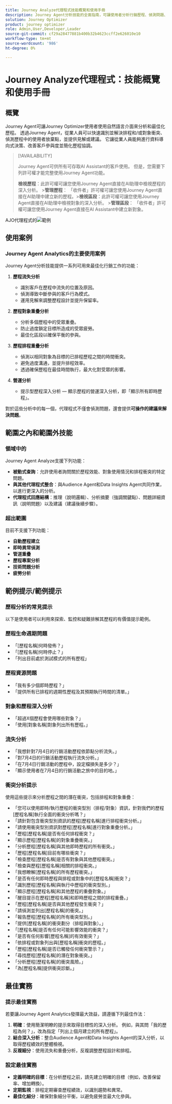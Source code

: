```yaml
---
title: Journey Analyze代理程式技能概覽和使用手冊
description: Journey Agent分析技能的全面指南，可讓使用者分析行銷歷程、偵測問題、發掘見解並最佳化客戶參與。
solution: Journey Optimizer
product: journey optimizer
role: Admin,User,Developer,Leader
source-git-commit: cf29a28477881b400b32b4623ccff2e626010e10
workflow-type: tm+mt
source-wordcount: '986'
ht-degree: 0%

---
```



# Journey Analyze代理程式：技能概覽和使用手冊

## 概覽

Journey Agent可讓Journey Optimizer使用者使用自然語言介面來分析和最佳化歷程。 透過Journey Agent，從業人員可以快速識別並解決排程和/或對象衝突、偵測歷程中的使用者放棄點，並提供見解或建議。 它讓從業人員能夠進行資料導向式決策、改善客戶參與度並簡化歷程協調。

>[!AVAILABILITY]
>
>Journey Agent可供所有可存取AI Assistant的客戶使用。 但是，您需要下列許可權才能完整使用Journey Agent功能。
>
>**檢視歷程**：此許可權可讓您使用Journey Agent直接在AI助理中檢視歷程的深入分析。
>&#x200B;>**管理歷程**： 「收件者」許可權可讓您使用Journey Agent直接在AI助理中建立新的歷程。
>&#x200B;>**檢視區段**：此許可權可讓您使用Journey Agent直接在AI助理中檢視對象的深入分析。
>&#x200B;>**管理區段**： 「收件者」許可權可讓您使用Journey Agent直接在AI Assistant中建立新對象。

AJO代理程式的![範例](./images/ajo-agent/ajo-agent-sample.png)

## 使用案例

### Journey Agent Analytics的主要使用案例

Journey Agent分析技能提供一系列可用來最佳化行銷工作的功能：

1. **歷程流失分析**

   - 識別客戶在歷程中流失的位置及原因。
   - 偵測導致中斷參與的客戶行為模式。
   - 運用見解來調整歷程設計並提升保留率。

1. **歷程對象重疊分析**

   - 分析多個歷程中的受眾重疊。
   - 防止過度鎖定目標所造成的受眾疲勞。
   - 最佳化區段以確保平衡的參與。

1. **歷程排程重疊分析**

   - 偵測以相同對象為目標的已排程歷程之間的時間衝突。
   - 避免過度溝通，並提升排程效率。
   - 透過確保歷程在最佳時間執行，最大化對受眾的影響。

1. **營運分析**

   - 提示型歷程深入分析 — 顯示歷程的營運深入分析，即「顯示所有即時歷程」。

對於這些分析中的每一個，代理程式不僅會偵測問題，還會提供&#x200B;**可操作的建議來解決問題**。


## 範圍之內和範圍外技能

### 領域&#x200B;**中的**

Journey Agent Analyze支援下列功能：

- **被動式查詢**：允許使用者詢問關於歷程效能、對象使用情況和排程衝突的特定問題。
- **與其他代理程式整合**：與Audience Agent和Data Insights Agent共同作業，以進行更深入的分析。
- **代理程式回應結構**：推理（說明邏輯）、分析摘要（強調關鍵點）、問題詳細資訊（說明問題）以及建議（建議後續步驟）。

### **超出範圍**

目前不支援下列功能：

- **自動歷程建立**
- **即時異常偵測**
- **管道重疊**
- **歷程專案分析**
- **技術問題分析**
- **疲勞分析**

## 範例提示/範例提示

### 歷程分析的常見提示

以下是使用者可以利用來探索、監控和疑難排解其歷程的有價值提示範例。

### 歷程生命週期問題

- 「[歷程名稱]何時發佈？」
- 「[歷程名稱]何時停止？」
- 「列出目前處於測試模式的所有歷程」

### 歷程資源問題

- 「我有多少個即時歷程？」
- 「提供所有已排程的週期性歷程及其預期執行時間的清單。」

### 對象和歷程深入分析

- 「超過X個歷程會使用哪些對象？」
- 「使用[對象名稱]對象列出所有歷程。」

### 流失分析

- 「我想針對7月4日的行銷活動歷程依節點分析流失。」
- 「對7月4日的行銷活動歷程執行流失分析。」
- 「在7月4日行銷活動的歷程中，設定檔損失是多少？」
- 「顯示使用者在7月4日的行銷活動之旅中的目的地。」

### 衝突分析提示

使用這些提示來分析歷程之間的潛在衝突，包括排程和對象重疊：

- 「您可以使用即時/執行歷程的衝突型別（排程/對象）資訊，針對我們的歷程[歷程名稱]執行全面的衝突分析嗎？」
- 「請針對包含衝突型別資訊的歷程[歷程名稱]進行排程衝突分析。」
- 「請使用衝突型別資訊對歷程[歷程名稱]進行對象重疊分析。」
- 「歷程[歷程名稱]是否有任何排程衝突？」
- 「顯示歷程[歷程名稱]的對象重疊衝突。」
- 「分析歷程[歷程名稱]與其他即時歷程的所有衝突。」
- 「歷程[歷程名稱]目前有哪些衝突？」
- 「檢查歷程[歷程名稱]是否有對象與其他歷程衝突。」
- 「檢查與歷程[歷程名稱]相關的排程衝突。」
- 「我想瞭解[歷程名稱]的所有歷程衝突。」
- 「是否有任何即時歷程與排程或對象中的[歷程名稱]衝突？」
- 「識別歷程[歷程名稱]與執行中歷程的衝突型別。」
- 「顯示歷程[歷程名稱]和其他歷程的重疊對象。」
- 「醒目提示在歷程[歷程名稱]和即時歷程之間的排程重疊。」
- 「歷程[歷程名稱]是否與其他歷程發生衝突？」
- 「請偵測並列出[歷程名稱]的衝突。」
- 「報告歷程[歷程名稱]的所有衝突型別。」
- 「提供[歷程名稱]的衝突劃分（排程與對象）。」
- 「[歷程名稱]是否有任何可能影響效能的衝突？」
- 「是否有任何影響[歷程名稱]的有效衝突？」
- 「依排程或對象列出與[歷程名稱]衝突的歷程。」
- 「歷程[歷程名稱]是否已觸發任何衝突警示？」
- 「尋找歷程[歷程名稱]的潛在對象衝突。」
- 「分析歷程[歷程名稱]的衝突風險。」
- 「為[歷程名稱]提供衝突診斷。」


## 最佳實務

### 提示最佳實務

若要讓Journey Agent Analytics發揮最大效益，請遵循下列最佳作法：

1. **明確**：使用簡潔明瞭的提示來取得目標性的深入分析。 例如，與其問「我的歷程為何？」，改為指定「列出上個月建立的所有歷程」。
1. **結合深入分析**：整合Audience Agent和Data Insights Agent的深入分析，以取得歷程績效的整體檢視。
1. **反複細分**：使用流失和重疊分析，反複調整歷程設計和排程。


### 設定最佳實務

- **定義明確的目標**：在分析歷程之前，請先建立明確的目標（例如，改善保留率、增加轉換）。
- **定期監視**：排程定期審查歷程績效，以識別趨勢和異常。
- **最佳化細分**：確保對象細分平衡，以避免疲勞並最大化參與。